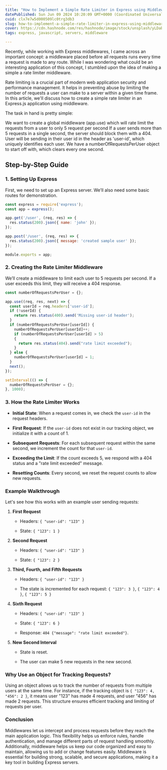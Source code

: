 ```yaml
---
title: "How to Implement a Simple Rate Limiter in Express using Middlewares"
datePublished: Sun Jun 09 2024 10:20:09 GMT+0000 (Coordinated Universal Time)
cuid: clx7e7w5d000509lc0trg3db3
slug: how-to-implement-a-simple-rate-limiter-in-express-using-middlewares
cover: https://cdn.hashnode.com/res/hashnode/image/stock/unsplash/yLDabpoCL3s/upload/faa2e2c1fd4229450763ecdbed3c03b3.jpeg
tags: express, javascript, servers, middleware

---
```


Recently, while working with Express middlewares, I came across an important concept: a middleware placed before all requests runs every time a request is made to any route. While I was wondering what could be an interesting application of this concept, I stumbled upon the idea of making a simple a rate limiter middleware.

Rate limiting is a crucial part of modern web application security and performance management. It helps in preventing abuse by limiting the number of requests a user can make to a server within a given time frame. In this article, we'll discuss how to create a simple rate limiter in an Express.js application using middleware.

The task in hand is pretty simple:

We want to create a global middleware (app.use) which will rate limit the requests from a user to only 5 request per second If a user sends more than 5 requests in a single second, the server should block them with a 404. User will be sending in their user id in the header as 'user-id', which uniquely identifies each user. We have a numberOfRequestsPerUser object to start off with, which clears every one second.

## Step-by-Step Guide

### 1\. Setting Up Express

First, we need to set up an Express server. We’ll also need some basic routes for demonstration.

```javascript
const express = require('express');
const app = express();

app.get('/user', (req, res) => {
  res.status(200).json({ name: 'john' });
});

app.post('/user', (req, res) => {
  res.status(200).json({ message: 'created sample user' });
});

module.exports = app;
```

### 2\. Creating the Rate Limiter Middleware

We’ll create a middleware to limit each user to 5 requests per second. If a user exceeds this limit, they will receive a 404 response.

```javascript
const numberOfRequestsPerUser = {};

app.use((req, res, next) => {
  const userId = req.headers['user-id'];
  if (!userId) {
    return res.status(400).send('Missing user-id header');
  }
  if (numberOfRequestsPerUser[userId]) {
    numberOfRequestsPerUser[userId]++;
    if (numberOfRequestsPerUser[userId] > 5) 
    {
      return res.status(404).send("rate limit exceeded");
    }
  } else {
    numberOfRequestsPerUser[userId] = 1;
  }
  next();
});

setInterval(() => {
  numberOfRequestsPerUser = {};
}, 1000);
```

### 3\. How the Rate Limiter Works

* **Initial State**: When a request comes in, we check the `user-id` in the request headers.
    
* **First Request**: If the `user-id` does not exist in our tracking object, we initialize it with a count of 1.
    
* **Subsequent Requests**: For each subsequent request within the same second, we increment the count for that `user-id`.
    
* **Exceeding the Limit**: If the count exceeds 5, we respond with a 404 status and a "rate limit exceeded" message.
    
* **Resetting Counts**: Every second, we reset the request counts to allow new requests.
    

### Example Walkthrough

Let's see how this works with an example user sending requests:

1. **First Request**
    
    * Headers: `{ "user-id": "123" }`
        
    * State: `{ "123": 1 }`
        
2. **Second Request**
    
    * Headers: `{ "user-id": "123" }`
        
    * State: `{ "123": 2 }`
        
3. **Third, Fourth, and Fifth Requests**
    
    * Headers: `{ "user-id": "123" }`
        
    * The state is incremented for each request: `{ "123": 3 }`, `{ "123": 4 }`, `{ "123": 5 }`
        
4. **Sixth Request**
    
    * Headers: `{ "user-id": "123" }`
        
    * State: `{ "123": 6 }`
        
    * Response: `404 {"message": "rate limit exceeded"}`.
        
5. **New Second Interval**
    
    * State is reset.
        
    * The user can make 5 new requests in the new second.
        

### Why Use an Object for Tracking Requests?

Using an object allows us to track the number of requests from multiple users at the same time. For instance, if the tracking object is `{ "123": 4, "456": 2 }`, it means user "123" has made 4 requests, and user "456" has made 2 requests. This structure ensures efficient tracking and limiting of requests per user.

### Conclusion

Middlewares let us intercept and process requests before they reach the main application logic. This flexibility helps us enforce rules, handle authentication, and manage different parts of request handling smoothly. Additionally, middleware helps us keep our code organized and easy to maintain, allowing us to add or change features easily. Middleware is essential for building strong, scalable, and secure applications, making it a key tool in building Express servers.